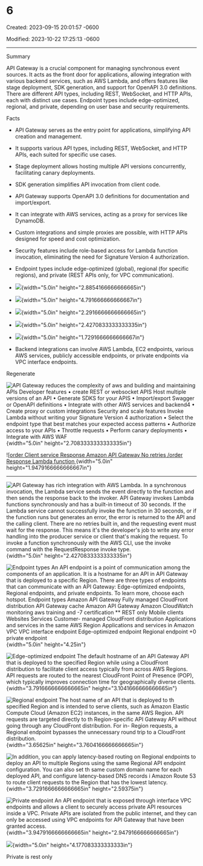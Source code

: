 # 6

Created: 2023-09-15 20:01:57 -0600

Modified: 2023-10-22 17:25:13 -0600

---

Summary

API Gateway is a crucial component for managing synchronous event sources. It acts as the front door for applications, allowing integration with various backend services, such as AWS Lambda, and offers features like stage deployment, SDK generation, and support for OpenAPI 3.0 definitions. There are different API types, including REST, WebSocket, and HTTP APIs, each with distinct use cases. Endpoint types include edge-optimized, regional, and private, depending on user base and security requirements.

Facts

- API Gateway serves as the entry point for applications, simplifying API creation and management.
- It supports various API types, including REST, WebSocket, and HTTP APIs, each suited for specific use cases.
- Stage deployment allows hosting multiple API versions concurrently, facilitating canary deployments.
- SDK generation simplifies API invocation from client code.
- API Gateway supports OpenAPI 3.0 definitions for documentation and import/export.
- It can integrate with AWS services, acting as a proxy for services like DynamoDB.
- Custom integrations and simple proxies are possible, with HTTP APIs designed for speed and cost optimization.
- Security features include role-based access for Lambda function invocation, eliminating the need for Signature Version 4 authorization.
- Endpoint types include edge-optimized (global), regional (for specific regions), and private (REST APIs only, for VPC communication).
- ![](../../../media/AWS-Developing-Serverless-Solutions-on-AWS-Module-2-6-image1.png){width="5.0in" height="2.8854166666666665in"}



- ![](../../../media/AWS-Developing-Serverless-Solutions-on-AWS-Module-2-6-image2.png){width="5.0in" height="4.791666666666667in"}



- ![](../../../media/AWS-Developing-Serverless-Solutions-on-AWS-Module-2-6-image3.png){width="5.0in" height="2.2916666666666665in"}



- ![](../../../media/AWS-Developing-Serverless-Solutions-on-AWS-Module-2-6-image4.png){width="5.0in" height="2.4270833333333335in"}



- ![](../../../media/AWS-Developing-Serverless-Solutions-on-AWS-Module-2-6-image5.png){width="5.0in" height="1.7291666666666667in"}
- Backend integrations can involve AWS Lambda, EC2 endpoints, various AWS services, publicly accessible endpoints, or private endpoints via VPC interface endpoints.

Regenerate



![API Gateway reduces the complexity of aws and building and maintaining APIs Developer features • create REST or websocket APIS Host multiple versions of an API • Generate SDKS for your APIS • Import/export Swagger or OpenAPl definitions • Integrate with other AWS services and backend4 • Create proxy or custom integrations Security and scale features Invoke Lambda without writing your Signature Version 4 authorization • Select the endpoint type that best matches your expected access patterns • Authorize access to your APIs • Throttle requests • Perform canary deployments • Integrate with AWS WAF ](../../../media/AWS-Developing-Serverless-Solutions-on-AWS-Module-2-6-image6.png){width="5.0in" height="2.7083333333333335in"}











![[order Client service Response Amazon API Gateway No retries /order Response Lambda function ](../../../media/AWS-Developing-Serverless-Solutions-on-AWS-Module-2-6-image7.png){width="5.0in" height="1.9479166666666667in"}

****

![API Gateway has rich integration with AWS Lambda. In a synchronous invocation, the Lambda service sends the event directly to the function and then sends the response back to the invoker. API Gateway invokes Lambda functions synchronously and has a built-in timeout of 30 seconds. If the Lambda service cannot successfully invoke the function in 30 seconds, or if the function runs but generates an error, the error is returned to the API and the calling client. There are no retries built in, and the requesting event must wait for the response. This means it's the developer's job to write any error handling into the producer service or client that's making the request. To invoke a function synchronously with the AWS CLI, use the invoke command with the RequestResponse invoke type. ](../../../media/AWS-Developing-Serverless-Solutions-on-AWS-Module-2-6-image8.png){width="5.0in" height="2.4270833333333335in"}





![Endpoint types An API endpoint is a point of communication among the components of an application. It is a hostname for an API in API Gateway that is deployed to a specific Region. There are three types of endpoints that can communicate with an API Gateway: Edge-optimized endpoints, Regional endpoints, and private endpoints. To learn more, choose each hotspot. Endpoint types Amazon API Gateway Fully managed CloudFront distribution API Gateway cache Amazon API Gateway Amazon CloudWatch monitoring aws training and -7 certification ** REST only Mobile clients Websites Services Customer- managed CloudFront distribution Applications and services in the same AWS Region Applications and services in Amazon VPC VPC interface endpoint Edge-optimized endpoint Regional endpoint +0 private endpoint ](../../../media/AWS-Developing-Serverless-Solutions-on-AWS-Module-2-6-image9.png){width="5.0in" height="4.25in"}



![Edge-optimized endpoint The default hostname of an API Gateway API that is deployed to the specified Region while using a CloudFront distribution to facilitate client access typically from across AWS Regions. API requests are routed to the nearest CloudFront Point of Presence (POP), which typically improves connection time for geographically diverse clients. ](../../../media/AWS-Developing-Serverless-Solutions-on-AWS-Module-2-6-image10.png){width="3.7916666666666665in" height="3.1041666666666665in"}



![Regional endpoint The host name of an API that is deployed to th specified Region and is intended to serve clients, such as Amazon Elastic Compute Cloud (Amazon EC2) instances, in the same AWS Region. API requests are targeted directly to th Region-specific API Gateway API without going through any CloudFront distribution. For in- Region requests, a Regional endpoint bypasses the unnecessary round trip to a CloudFront distribution. ](../../../media/AWS-Developing-Serverless-Solutions-on-AWS-Module-2-6-image11.png){width="3.65625in" height="3.7604166666666665in"}



![In addition, you can apply latency-based routing on Regional endpoints to deploy an API to multiple Regions using the same Regional API endpoint configuration. You can also set th same custom domain name for each deployed API, and configure latency-based DNS records i Amazon Route 53 to route client requests to the Region that has the lowest latency. ](../../../media/AWS-Developing-Serverless-Solutions-on-AWS-Module-2-6-image12.png){width="3.7291666666666665in" height="2.59375in"}



![Private endpoint An API endpoint that is exposed through interface VPC endpoints and allows a client to securely access private API resources inside a VPC. Private APIs are isolated from the public internet, and they can only be accessed using VPC endpoints for API Gateway that have been granted access. ](../../../media/AWS-Developing-Serverless-Solutions-on-AWS-Module-2-6-image13.png){width="3.9479166666666665in" height="2.9479166666666665in"}



![](../../../media/AWS-Developing-Serverless-Solutions-on-AWS-Module-2-6-image14.png){width="5.0in" height="4.177083333333333in"}

Private is rest only














